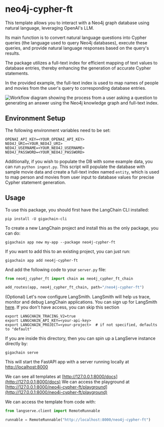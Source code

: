 
# neo4j-cypher-ft

This template allows you to interact with a Neo4j graph database using natural language, leveraging OpenAI's LLM. 

Its main function is to convert natural language questions into Cypher queries (the language used to query Neo4j databases), execute these queries, and provide natural language responses based on the query's results. 

The package utilizes a full-text index for efficient mapping of text values to database entries, thereby enhancing the generation of accurate Cypher statements. 

In the provided example, the full-text index is used to map names of people and movies from the user's query to corresponding database entries.

![Workflow diagram showing the process from a user asking a question to generating an answer using the Neo4j knowledge graph and full-text index.](https://raw.githubusercontent.com/langchain-ai/langchain/master/templates/neo4j-cypher-ft/static/workflow.png "Neo4j Cypher Workflow Diagram")

## Environment Setup

The following environment variables need to be set:

```
OPENAI_API_KEY=<YOUR_OPENAI_API_KEY>
NEO4J_URI=<YOUR_NEO4J_URI>
NEO4J_USERNAME=<YOUR_NEO4J_USERNAME>
NEO4J_PASSWORD=<YOUR_NEO4J_PASSWORD>
```

Additionally, if you wish to populate the DB with some example data, you can run `python ingest.py`.
This script will populate the database with sample movie data and create a full-text index named `entity`, which is used to map person and movies from user input to database values for precise Cypher statement generation.


## Usage

To use this package, you should first have the LangChain CLI installed:

```shell
pip install -U gigachain-cli
```

To create a new LangChain project and install this as the only package, you can do:

```shell
gigachain app new my-app --package neo4j-cypher-ft
```

If you want to add this to an existing project, you can just run:

```shell
gigachain app add neo4j-cypher-ft
```

And add the following code to your `server.py` file:
```python
from neo4j_cypher_ft import chain as neo4j_cypher_ft_chain

add_routes(app, neo4j_cypher_ft_chain, path="/neo4j-cypher-ft")
```

(Optional) Let's now configure LangSmith. 
LangSmith will help us trace, monitor and debug LangChain applications. 
You can sign up for LangSmith [here](https://smith.langchain.com/). 
If you don't have access, you can skip this section


```shell
export LANGCHAIN_TRACING_V2=true
export LANGCHAIN_API_KEY=<your-api-key>
export LANGCHAIN_PROJECT=<your-project>  # if not specified, defaults to "default"
```

If you are inside this directory, then you can spin up a LangServe instance directly by:

```shell
gigachain serve
```

This will start the FastAPI app with a server running locally at 
[http://localhost:8000](http://localhost:8000)

We can see all templates at [http://127.0.0.1:8000/docs](http://127.0.0.1:8000/docs)
We can access the playground at [http://127.0.0.1:8000/neo4j-cypher-ft/playground](http://127.0.0.1:8000/neo4j-cypher-ft/playground)  

We can access the template from code with:

```python
from langserve.client import RemoteRunnable

runnable = RemoteRunnable("http://localhost:8000/neo4j-cypher-ft")
```
